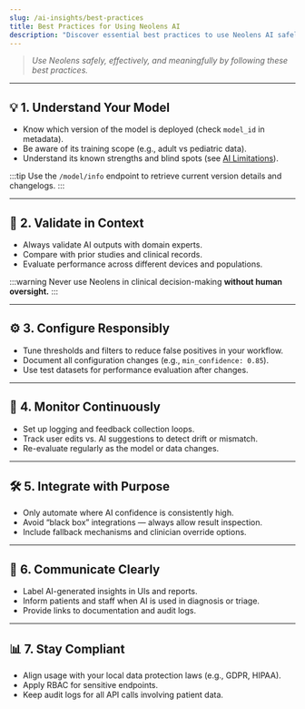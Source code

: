 ```yaml
---
slug: /ai-insights/best-practices
title: Best Practices for Using Neolens AI
description: "Discover essential best practices to use Neolens AI safely and effectively. This guide covers model understanding, validation, responsible configuration, continuous monitoring, purposeful integration, clear communication, and regulatory compliance—empowering you to maximize AI benefits while managing risks."
---
```


> _Use Neolens safely, effectively, and meaningfully by following these best practices._

---

## 💡 1. Understand Your Model

- Know which version of the model is deployed (check `model_id` in metadata).
- Be aware of its training scope (e.g., adult vs pediatric data).
- Understand its known strengths and blind spots (see [AI Limitations](/ai-insights/ai-limitations/)).

:::tip
Use the `/model/info` endpoint to retrieve current version details and changelogs.
:::

---

## 🔬 2. Validate in Context

- Always validate AI outputs with domain experts.
- Compare with prior studies and clinical records.
- Evaluate performance across different devices and populations.

:::warning
Never use Neolens in clinical decision-making **without human oversight.**
:::

---

## ⚙️ 3. Configure Responsibly

- Tune thresholds and filters to reduce false positives in your workflow.
- Document all configuration changes (e.g., `min_confidence: 0.85`).
- Use test datasets for performance evaluation after changes.

---

## 🔄 4. Monitor Continuously

- Set up logging and feedback collection loops.
- Track user edits vs. AI suggestions to detect drift or mismatch.
- Re-evaluate regularly as the model or data changes.

---

## 🛠️ 5. Integrate with Purpose

- Only automate where AI confidence is consistently high.
- Avoid “black box” integrations — always allow result inspection.
- Include fallback mechanisms and clinician override options.

---

## 🤝 6. Communicate Clearly

- Label AI-generated insights in UIs and reports.
- Inform patients and staff when AI is used in diagnosis or triage.
- Provide links to documentation and audit logs.

---

## 📊 7. Stay Compliant

- Align usage with your local data protection laws (e.g., GDPR, HIPAA).
- Apply RBAC for sensitive endpoints.
- Keep audit logs for all API calls involving patient data.
